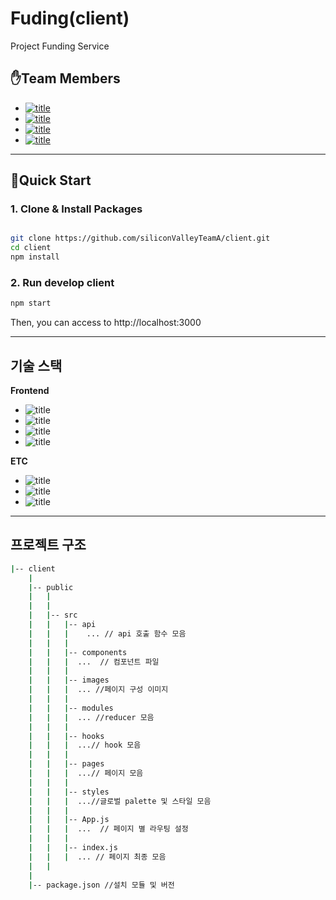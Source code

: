# Fuding(client)

Project Funding Service

## ✋Team Members

- [![title](https://img.shields.io/badge/DEVLOPER-최윤선-123456)](https://github.com/OMEGA-Y)
- [![title](https://img.shields.io/badge/DEVLOPER-이연정-123456)](https://github.com/YeonJeongLee00)
- [![title](https://img.shields.io/badge/DEVLOPER-유창헌-123456)](https://github.com/dbckdgjs369)
- [![title](https://img.shields.io/badge/DEVLOPER-노기진-123456)](https://github.com/nohgijin)

---

## 🧞Quick Start 

### 1. Clone & Install Packages

```bash

git clone https://github.com/siliconValleyTeamA/client.git
cd client
npm install

```

### 2. Run develop client

```bash
npm start
```
Then, you can access to http://localhost:3000

---

## 기술 스택

**Frontend**

- ![title](https://img.shields.io/badge/-HTML5-E34F26?&logo=html5&logoColor=white)
- ![title](https://img.shields.io/badge/-SCSS-CC6699?&logo=Sass&logoColor=white)
- ![title](https://img.shields.io/badge/-Webpack-7ac5f1?&logo=Webpack&logoColor=white)
- ![title](https://img.shields.io/badge/-Babel-eece4f?&logo=Babel&logoColor=white)

**ETC**

- ![title](https://img.shields.io/badge/-EC2-232F3E?&logo=Amazon-AWS&logoColor=white)
- ![title](https://img.shields.io/badge/-Github-181717?&logo=Github&logoColor=white)
- ![title](https://img.shields.io/badge/-Slack-4A154B?&logo=Slack&logoColor=white)

---

## 프로젝트 구조

```bash
|-- client
    |
    |-- public
    |   |
    |   |
    |   |-- src
    |   |   |-- api
    |   |   |    ... // api 호출 함수 모음
    |   |   |
    |   |   |-- components
    |   |   |  ...  // 컴포넌트 파일
    |   |   |
    |   |   |-- images
    |   |   |  ... //페이지 구성 이미지
    |   |   |
    |   |   |-- modules
    |   |   |  ... //reducer 모음
    |   |   |
    |   |   |-- hooks
    |   |   |  ...// hook 모음
    |   |   |
    |   |   |-- pages
    |   |   |  ...// 페이지 모음
    |   |   |
    |   |   |-- styles
    |   |   |  ...//글로벌 palette 및 스타일 모음
    |   |   |
    |   |   |-- App.js
    |   |   |  ...  // 페이지 별 라우팅 설정
    |   |   | 
    |   |   |-- index.js    
    |   |   |  ... // 페이지 최종 모음
    |   |
    |
    |-- package.json //설치 모듈 및 버전
```
